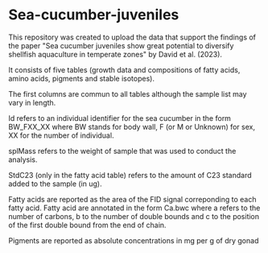 # Sea-cucumber-juveniles

This repository was created to upload the data that support the findings of the paper "Sea cucumber juveniles show great potential to diversify shellfish aquaculture in temperate zones" by David et al. (2023).

It consists of five tables (growth data and compositions of fatty acids, amino acids, pigments and stable isotopes).

The first columns are commun to all tables although the sample list may vary in length.

Id refers to an individual identifier for the sea cucumber in the form BW_FXX_XX where BW stands for body wall, F (or M or Unknown) for sex, XX for the number of individual.

splMass refers to the weight of sample that was used to conduct the analysis.

StdC23 (only in the fatty acid table) refers to the amount of C23 standard added to the sample (in ug).

Fatty acids are reported as the area of the FID signal correponding to each fatty acid. Fatty acid are annotated in the form Ca.bwc where a refers to the number of carbons, b to the number of double bounds and c to the position of the first double bound from the end of chain.

Pigments are reported as absolute concentrations in mg per g of dry gonad
